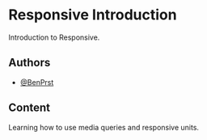 
# Responsive Introduction

Introduction to Responsive.


## Authors

- [@BenPrst](https://github.com/BenPrst)



## Content

Learning how to use media queries and responsive units.



